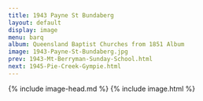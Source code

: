 ```yaml
---
title: 1943 Payne St Bundaberg
layout: default
display: image
menu: barq
album: Queensland Baptist Churches from 1851 Album
image: 1943-Payne-St-Bundaberg.jpg
prev: 1943-Mt-Berryman-Sunday-School.html
next: 1945-Pie-Creek-Gympie.html
---
```

{% include image-head.md %}
{% include image.html %}